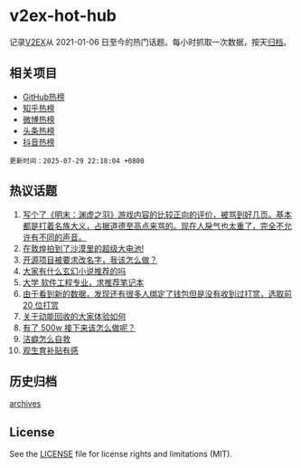 # v2ex-hot-hub

 记录[V2EX](https://www.v2ex.com/)从 2021-01-06 日至今的热门话题。每小时抓取一次数据，按天[归档](archives)。
 
 ## 相关项目

- [GitHub热榜](https://github.com/lonnyzhang423/github-hot-hub)
- [知乎热榜](https://github.com/lonnyzhang423/zhihu-hot-hub)
- [微博热榜](https://github.com/lonnyzhang423/weibo-hot-hub)
- [头条热榜](https://github.com/lonnyzhang423/toutiao-hot-hub)
- [抖音热榜](https://github.com/lonnyzhang423/douyin-hot-hub)


 `更新时间：2025-07-29 22:18:04 +0800`

## 热议话题

1. [写个了《明末：渊虚之羽》游戏内容的比较正向的评价，被骂到好几页。基本都是打着名族大义，占据道德至高点来骂的。现在人戾气也太重了，完全不允许有不同的声音。](https://www.v2ex.com/t/1148382)
1. [在敦煌拍到了沙漠里的超级大电池!](https://www.v2ex.com/t/1148402)
1. [开源项目被要求改名字，我该怎么做？](https://www.v2ex.com/t/1148556)
1. [大家有什么玄幻小说推荐的吗](https://www.v2ex.com/t/1148372)
1. [大学 软件工程专业，求推荐笔记本](https://www.v2ex.com/t/1148419)
1. [由于看到新的数据，发现还有很多人绑定了钱包但是没有收到过打赏，选取前 20 位打赏](https://www.v2ex.com/t/1148401)
1. [关于动能回收的大家体验如何](https://www.v2ex.com/t/1148397)
1. [有了 500w 接下来该怎么做呢？](https://www.v2ex.com/t/1148505)
1. [洁癖怎么自救](https://www.v2ex.com/t/1148477)
1. [观生育补贴有感](https://www.v2ex.com/t/1148475)

## 历史归档

[archives](archives)

## License

See the [LICENSE](LICENSE) file for license rights and limitations (MIT).
